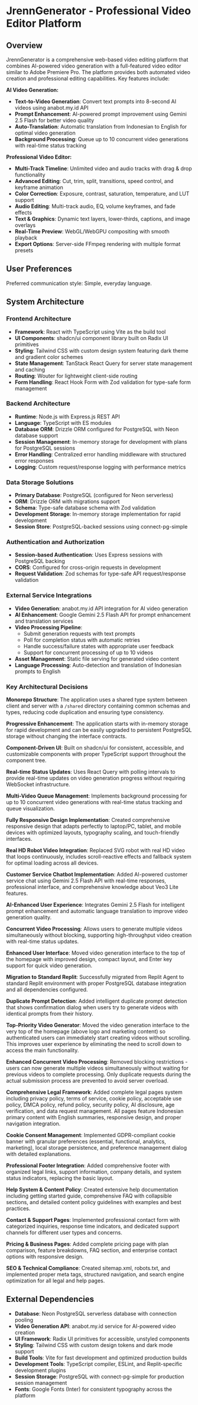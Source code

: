 # JrennGenerator - Professional Video Editor Platform

## Overview

JrennGenerator is a comprehensive web-based video editing platform that combines AI-powered video generation with a full-featured video editor similar to Adobe Premiere Pro. The platform provides both automated video creation and professional editing capabilities. Key features include:

**AI Video Generation:**
- **Text-to-Video Generation**: Convert text prompts into 8-second AI videos using anabot.my.id API
- **Prompt Enhancement**: AI-powered prompt improvement using Gemini 2.5 Flash for better video quality
- **Auto-Translation**: Automatic translation from Indonesian to English for optimal video generation
- **Background Processing**: Queue up to 10 concurrent video generations with real-time status tracking

**Professional Video Editor:**
- **Multi-Track Timeline**: Unlimited video and audio tracks with drag & drop functionality
- **Advanced Editing**: Cut, trim, split, transitions, speed control, and keyframe animation
- **Color Correction**: Exposure, contrast, saturation, temperature, and LUT support
- **Audio Editing**: Multi-track audio, EQ, volume keyframes, and fade effects
- **Text & Graphics**: Dynamic text layers, lower-thirds, captions, and image overlays
- **Real-Time Preview**: WebGL/WebGPU compositing with smooth playback
- **Export Options**: Server-side FFmpeg rendering with multiple format presets

## User Preferences

Preferred communication style: Simple, everyday language.

## System Architecture

### Frontend Architecture
- **Framework**: React with TypeScript using Vite as the build tool
- **UI Components**: shadcn/ui component library built on Radix UI primitives
- **Styling**: Tailwind CSS with custom design system featuring dark theme and gradient color schemes
- **State Management**: TanStack React Query for server state management and caching
- **Routing**: Wouter for lightweight client-side routing
- **Form Handling**: React Hook Form with Zod validation for type-safe form management

### Backend Architecture
- **Runtime**: Node.js with Express.js REST API
- **Language**: TypeScript with ES modules
- **Database ORM**: Drizzle ORM configured for PostgreSQL with Neon database support
- **Session Management**: In-memory storage for development with plans for PostgreSQL sessions
- **Error Handling**: Centralized error handling middleware with structured error responses
- **Logging**: Custom request/response logging with performance metrics

### Data Storage Solutions
- **Primary Database**: PostgreSQL (configured for Neon serverless)
- **ORM**: Drizzle ORM with migrations support
- **Schema**: Type-safe database schema with Zod validation
- **Development Storage**: In-memory storage implementation for rapid development
- **Session Store**: PostgreSQL-backed sessions using connect-pg-simple

### Authentication and Authorization
- **Session-based Authentication**: Uses Express sessions with PostgreSQL backing
- **CORS**: Configured for cross-origin requests in development
- **Request Validation**: Zod schemas for type-safe API request/response validation

### External Service Integrations
- **Video Generation**: anabot.my.id API integration for AI video generation
- **AI Enhancement**: Google Gemini 2.5 Flash API for prompt enhancement and translation services
- **Video Processing Pipeline**: 
  - Submit generation requests with text prompts
  - Poll for completion status with automatic retries
  - Handle success/failure states with appropriate user feedback
  - Support for concurrent processing of up to 10 videos
- **Asset Management**: Static file serving for generated video content
- **Language Processing**: Auto-detection and translation of Indonesian prompts to English

### Key Architectural Decisions

**Monorepo Structure**: The application uses a shared type system between client and server with a `/shared` directory containing common schemas and types, reducing code duplication and ensuring type consistency.

**Progressive Enhancement**: The application starts with in-memory storage for rapid development and can be easily upgraded to persistent PostgreSQL storage without changing the interface contracts.

**Component-Driven UI**: Built on shadcn/ui for consistent, accessible, and customizable components with proper TypeScript support throughout the component tree.

**Real-time Status Updates**: Uses React Query with polling intervals to provide real-time updates on video generation progress without requiring WebSocket infrastructure.

**Multi-Video Queue Management**: Implements background processing for up to 10 concurrent video generations with real-time status tracking and queue visualization.

**Fully Responsive Design Implementation**: Created comprehensive responsive design that adapts perfectly to laptop/PC, tablet, and mobile devices with optimized layouts, typography scaling, and touch-friendly interfaces.

**Real HD Robot Video Integration**: Replaced SVG robot with real HD video that loops continuously, includes scroll-reactive effects and fallback system for optimal loading across all devices.

**Customer Service Chatbot Implementation**: Added AI-powered customer service chat using Gemini 2.5 Flash API with real-time responses, professional interface, and comprehensive knowledge about Veo3 Lite features.

**AI-Enhanced User Experience**: Integrates Gemini 2.5 Flash for intelligent prompt enhancement and automatic language translation to improve video generation quality.

**Concurrent Video Processing**: Allows users to generate multiple videos simultaneously without blocking, supporting high-throughput video creation with real-time status updates.

**Enhanced User Interface**: Moved video generation interface to the top of the homepage with improved design, compact layout, and Enter key support for quick video generation.

**Migration to Standard Replit**: Successfully migrated from Replit Agent to standard Replit environment with proper PostgreSQL database integration and all dependencies configured.

**Duplicate Prompt Detection**: Added intelligent duplicate prompt detection that shows confirmation dialog when users try to generate videos with identical prompts from their history.

**Top-Priority Video Generator**: Moved the video generation interface to the very top of the homepage (above logo and marketing content) so authenticated users can immediately start creating videos without scrolling. This improves user experience by eliminating the need to scroll down to access the main functionality.

**Enhanced Concurrent Video Processing**: Removed blocking restrictions - users can now generate multiple videos simultaneously without waiting for previous videos to complete processing. Only duplicate requests during the actual submission process are prevented to avoid server overload.

**Comprehensive Legal Framework**: Added complete legal pages system including privacy policy, terms of service, cookie policy, acceptable use policy, DMCA policy, refund policy, security policy, AI disclosure, age verification, and data request management. All pages feature Indonesian primary content with English summaries, responsive design, and proper navigation integration.

**Cookie Consent Management**: Implemented GDPR-compliant cookie banner with granular preferences (essential, functional, analytics, marketing), local storage persistence, and preference management dialog with detailed explanations.

**Professional Footer Integration**: Added comprehensive footer with organized legal links, support information, company details, and system status indicators, replacing the basic layout.

**Help System & Content Policy**: Created extensive help documentation including getting started guide, comprehensive FAQ with collapsible sections, and detailed content policy guidelines with examples and best practices.

**Contact & Support Pages**: Implemented professional contact form with categorized inquiries, response time indicators, and dedicated support channels for different user types and concerns.

**Pricing & Business Pages**: Added complete pricing page with plan comparison, feature breakdowns, FAQ section, and enterprise contact options with responsive design.

**SEO & Technical Compliance**: Created sitemap.xml, robots.txt, and implemented proper meta tags, structured navigation, and search engine optimization for all legal and help pages.

## External Dependencies

- **Database**: Neon PostgreSQL serverless database with connection pooling
- **Video Generation API**: anabot.my.id service for AI-powered video creation
- **UI Framework**: Radix UI primitives for accessible, unstyled components
- **Styling**: Tailwind CSS with custom design tokens and dark mode support
- **Build Tools**: Vite for fast development and optimized production builds
- **Development Tools**: TypeScript compiler, ESLint, and Replit-specific development plugins
- **Session Storage**: PostgreSQL with connect-pg-simple for production session management
- **Fonts**: Google Fonts (Inter) for consistent typography across the platform